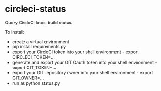 # circleci-status
Query CircleCi latest build status.

To install:
- create a virtual environment
- pip install requirements.py
- export your CircleCI token into your shell environment - export CIRCLECI_TOKEN=...
- generate and export your GIT Oauth token into your shell environment - export GIT_TOKEN=...
- export your GIT repository owner into your shell environment - export GIT_OWNER=...
- run as python status.py
